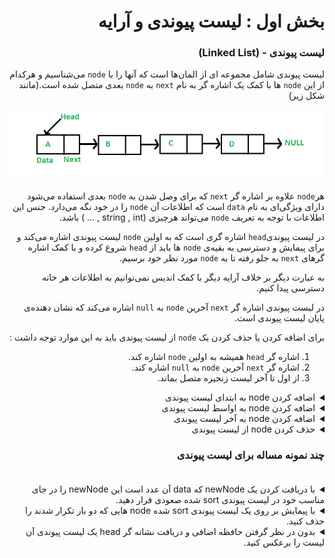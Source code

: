<div dir="rtl">

# بخش اول : لیست پیوندی و آرایه
### لیست پیوندی - (Linked List)

لیست پیوندی شامل مجموعه ای از المان‌ها است که آنها را با `node` می‌شناسیم و 
هرکدام از این `node` ها با کمک یک اشاره گر 
 به نام `next` به `node` بعدی متصل شده است.(مانند شکل زیر) 

<img src = "Linkedlist.png"> 

هر`node` علاوه بر اشاره گر `next` که برای وصل شدن به `node` بعدی استفاده می‌شود دارای ویژگی‌ای به نام `data` است که اطلاعات آن `node` را در خود نگه می‌دارد.
جنس این اطلاعات با توجه به تعریف `node` می‌تواند هرچیزی (string , int , ... ) باشد. 

در لیست پیوندی`head` اشاره گری است که به اولین `node` لیست پیوندی اشاره می‌کند و برای پیمایش و دسترسی به بقیه‌ی `node` ها 
باید از `head` شروع کرده و با کمک اشاره گر‌های `next` به جلو رفته تا به `node` مورد نظر خود برسیم. 

به عبارت دیگر بر خلاف آرایه دیگر با کمک اندیس نمی‌توانیم به اطلاعات هر خانه دسترسی پیدا کنیم.

در لیست پیوندی اشاره گر `next` آخرین `node` به `null` اشاره می‌کند که نشان دهنده‌ی پایان لیست پیوندی است. 

برای اضافه کردن یا حذف کردن یک `node` از لیست پیوندی باید به این موارد توجه داشت :

1. اشاره گر `head` همیشه به اولین `node` اشاره کند.
1. اشاره گر `next` آخرین `node` به `null` اشاره کند.
1. از اول تا آخر لیست زنجیره متصل بماند.

<details>
  <summary> اضافه کردن node به ابتدای لیست پیوندی  </summary>

<br>

برای اینکار نیاز است مانند شکل زیر اشاره گر `head` را به `node` جدید تغییر دهیم. <br>
همچنین اشاره گر `next` برای `node` جدید را به `head` متصل کنیم.

  <img src = "Linkedlist_insert_at_start.png"> 

</details>

<details>
  <summary> اضافه کردن node به اواسط لیست پیوندی  </summary>

<br>

اگر بخواهیم `node` جدیدی (E) به وسط لیست پیوندی (بین B و C) اضافه کنیم، کافیست اشاره گر `next` نود B را به E و همچنین اشاره گر `next` نود E را به C اشاره دهیم.

  <img src = "Linkedlist_insert_middle.png">

</details>

<details>
  <summary> اضافه کردن node به آخر لیست پیوندی  </summary>

<br>

برای این کار باید مانند شکل زیر اشاره گر `next` مربوط به `node` آخر فعلی را به `node` <br>جدید وصل کرده
و اشاره گر `next` مربوط به `node` جدید را به `null` متصل کنیم.
	
  <img src = "Linkedlist_insert_last.png">

</details>

<details>
  <summary> حذف کردن node از لیست پیوندی  </summary>  
	
<br>
	
برای حذف یک `node` از لیست پیوندی کافیست اشاره گر `next` عنصر قبل از آن را به `node` بعد از آن اشاره دهیم تا آن `node` از زنجیره حذف شود
  <img src = "Linkedlist_deletion.png">
</details>

 ### چند نمونه مساله برای لیست پیوندی <br><br>
<details>
  <summary> با دریافت کردن یک newNode که data آن عدد است این newNode را در جای مناسب خود در لیست پیوندی sort شده صعودی قرار دهید.  </summary>
 <div dir="ltr">

 ```pseudocode
 
 node tmp
 tmp = head
 while tmp.next.data < newNode.data :
      tmp = tmp.next
 newNode.next = tmp.next
 tmp.next = newNode.next
 
 ```
 </div>
 برای مشاهده کد کامل می‌توانید لینک زیر را مشاهده کنید :

 [Related Link](http://www.geeksforgeeks.org/given-a-linked-list-which-is-sorted-how-will-you-insert-in-sorted-way/#:~:text=Algorithm%3A,start%20and%20make%20it%20head)

</details>

<details>
  <summary> با پیمایش بر روی یک لیست پیوندی sort شده node هایی که دو بار تکرار شدند را حذف کنید.  </summary>
 <div dir="ltr">

 ```pseudocode
 
itr = head
While itr->next is not 0:
  if itr->data == itr->next->data:
    dup = itr->next
    itr->next = itr->next->next
    delete dup
  else
    itr = itr->next
 
 ```
 </div>
 برای مشاهده کد کامل می‌توانید لینک زیر را مشاهده کنید :

 [Related Link](https://www.geeksforgeeks.org/remove-duplicates-from-a-sorted-linked-list/)

</details>

<details>
  <summary> بدون در نظر گرفتن حافظه اضافی و دریافت نشانه گر head یک لیست پیوندی آن لیست را برعکس کنید.  </summary>
 <div dir="ltr">

 ```pseudocode
 
 previous = null
current = head
next = null
while(current != null)
{
	next = current.next
	current.next = previous
	previous = current
	current = next
}
head = previous

 ```
 </div>
 برای مشاهده کد کامل می‌توانید لینک زیر را مشاهده کنید :

 [Related Link](https://www.geeksforgeeks.org/reverse-a-linked-list/)

</details>
</div>
